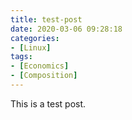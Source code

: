 ```yaml
---
title: test-post
date: 2020-03-06 09:28:18
categories: 
- [Linux]
tags: 
- [Economics]
- [Composition]
---
```




This is a test post.
